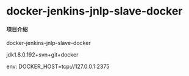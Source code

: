 # docker-jenkins-jnlp-slave-docker

#### 项目介绍
docker-jenkins-jnlp-slave-docker

jdk1.8.0.192+svn+git+docker

env:
DOCKER_HOST=tcp://127.0.0.1:2375
